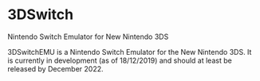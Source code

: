 # 3DSwitch
Nintendo Switch Emulator for New Nintendo 3DS

3DSwitchEMU is a Nintendo Switch Emulator for the New Nintendo 3DS.
It is currently in development (as of 18/12/2019) and should at least
be released by December 2022.
